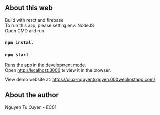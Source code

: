 
## About this web

Build with react and firebase <br>
To run this app, please setting env: NodeJS <br>
Open CMD and run
### `npm install`
### `npm start`
Runs the app in the development mode.<br>
Open [http://localhost:3000](http://localhost:3000) to view it in the browser. <br>

View demo website at: https://uiux-nguyentuquyen.000webhostapp.com/

## About the author
Nguyen Tu Quyen - EC01


